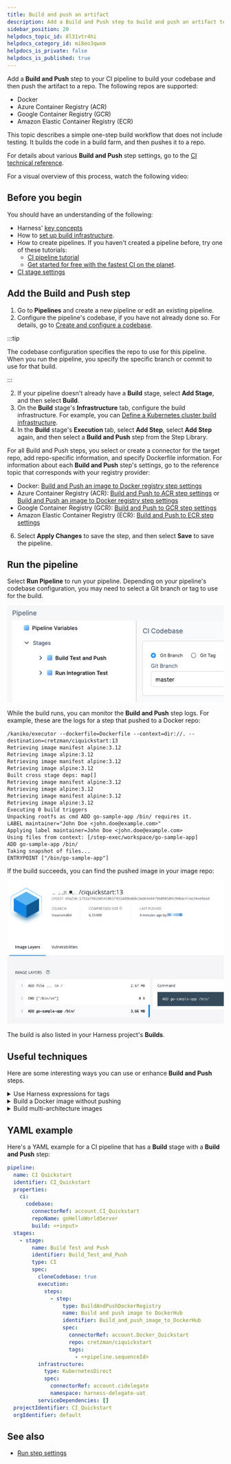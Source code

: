 ```yaml
---
title: Build and push an artifact
description: Add a Build and Push step to build and push an artifact to a repo.
sidebar_position: 20
helpdocs_topic_id: 8l31vtr4hi
helpdocs_category_id: mi8eo3qwxm
helpdocs_is_private: false
helpdocs_is_published: true
---
```


Add a **Build and Push** step to your CI pipeline to build your codebase and then push the artifact to a repo. The following repos are supported:

* Docker
* Azure Container Registry (ACR)
* Google Container Registry (GCR)
* Amazon Elastic Container Registry (ECR)

This topic describes a simple one-step build workflow that does not include testing. It builds the code in a build farm, and then pushes it to a repo.

For details about various **Build and Push** step settings, go to the [CI technical reference](/docs/category/ci-technical-reference).

For a visual overview of this process, watch the following video:

<!-- Video:
https://harness-1.wistia.com/medias/rpv5vwzpxz-->
<docvideo src="https://www.youtube.com/embed/v3A4kF1Upqo?feature=oembed" />

<!-- div class="hd--embed" data-provider="YouTube" data-thumbnail="https://i.ytimg.com/vi/v3A4kF1Upqo/hqdefault.jpg"><iframe width="200" height="150" src="https://www.youtube.com/embed/v3A4kF1Upqo?feature=oembed" frameborder="0" allow="accelerometer; autoplay; clipboard-write; encrypted-media; gyroscope; picture-in-picture" allowfullscreen=""></iframe></div -->

## Before you begin

You should have an understanding of the following:

* Harness' [key concepts](../../../getting-started/learn-harness-key-concepts.md)
* How to [set up build infrastructure](/docs/category/set-up-build-infrastructure).
* How to create pipelines. If you haven't created a pipeline before, try one of these tutorials:
  * [CI pipeline tutorial](../../ci-quickstarts/ci-pipeline-quickstart.md)
  * [Get started for free with the fastest CI on the planet](https://developer.harness.io/tutorials/build-code/fastest-ci).
* [CI stage settings](../../ci-technical-reference/ci-stage-settings.md)

## Add the Build and Push step

1. Go to **Pipelines** and create a new pipeline or edit an existing pipeline.
1. Configure the pipeline's codebase, if you have not already done so. For details, go to [Create and configure a codebase](../codebase-configuration/create-and-configure-a-codebase.md).

:::tip

The codebase configuration specifies the repo to use for this pipeline. When you run the pipeline, you specify the specific branch or commit to use for that build.

:::

2. If your pipeline doesn't already have a **Build** stage, select **Add Stage**, and then select **Build**.
3. On the **Build** stage's **Infrastructure** tab, configure the build infrastructure. For example, you can [Define a Kubernetes cluster build infrastructure](../set-up-build-infrastructure/set-up-a-kubernetes-cluster-build-infrastructure.md).
4. In the **Build** stage's **Execution** tab, select **Add Step**, select **Add Step** again, and then select a **Build and Push** step from the Step Library.

For all Build and Push steps, you select or create a connector for the target repo, add repo-specific information, and specify Dockerfile information. For information about each **Build and Push** step's settings, go to the reference topic that corresponds with your registry provider:

* Docker: [Build and Push an image to Docker registry step settings](../../ci-technical-reference/build-and-push-to-docker-hub-step-settings.md)
* Azure Container Registry (ACR): [Build and Push to ACR step settings](../../ci-technical-reference/build-and-push-to-acr-step-settings.md) or [Build and Push an image to Docker registry step settings](../../ci-technical-reference/build-and-push-to-docker-hub-step-settings.md)
* Google Container Registry (GCR): [Build and Push to GCR step settings](../../ci-technical-reference/build-and-push-to-gcr-step-settings.md)
* Amazon Elastic Container Registry (ECR): [Build and Push to ECR step settings](../../ci-technical-reference/build-and-push-to-ecr-step-settings.md)

6. Select **Apply Changes** to save the step, and then select **Save** to save the pipeline.

## Run the pipeline

Select **Run Pipeline** to run your pipeline. Depending on your pipeline's codebase configuration, you may need to select a Git branch or tag to use for the build.

![](./static/build-and-upload-an-artifact-13.png)

While the build runs, you can monitor the **Build and Push** step logs. For example, these are the logs for a step that pushed to a Docker repo:

```
/kaniko/executor --dockerfile=Dockerfile --context=dir://. --destination=cretzman/ciquickstart:13
Retrieving image manifest alpine:3.12
Retrieving image alpine:3.12
Retrieving image manifest alpine:3.12
Retrieving image alpine:3.12
Built cross stage deps: map[]
Retrieving image manifest alpine:3.12
Retrieving image alpine:3.12
Retrieving image manifest alpine:3.12
Retrieving image alpine:3.12
Executing 0 build triggers
Unpacking rootfs as cmd ADD go-sample-app /bin/ requires it.
LABEL maintainer="John Doe <john.doe@example.com>"
Applying label maintainer=John Doe <john.doe@example.com>
Using files from context: [/step-exec/workspace/go-sample-app]
ADD go-sample-app /bin/
Taking snapshot of files...
ENTRYPOINT ["/bin/go-sample-app"]
```

If the build succeeds, you can find the pushed image in your image repo:

![](./static/build-and-upload-an-artifact-14.png)

The build is also listed in your Harness project's **Builds**.

## Useful techniques

Here are some interesting ways you can use or enhance **Build and Push** steps.

<details>
<summary>Use Harness expressions for tags</summary>

When you push an image to a repo, you tag the image so you can identify it later. For example, in one pipeline stage, you push the image, and, in a later stage, you use the image name and tag to pull it and run integration tests on it.

There are several ways to tag images, but Harness expressions can be useful.

![](./static/build-and-upload-an-artifact-10.png)

For example, `<+pipeline.sequenceId>` is a built-in Harness expression that represents the **Build Id** number, for example `9`.

After the pipeline runs, you can see the `Build Id` in the output.

![](./static/build-and-upload-an-artifact-15.png)

The ID also appears as an image tag in your target image repo:

![](./static/build-and-upload-an-artifact-12.png)

The `Build Id` tags an image that you pushed in an earlier stage of your pipeline. You can use the `Build Id` to pull the same image in later stages of the same pipeline. By using a variable expression, rather than a fixed value, you don't have to use the same image name every time.

For example, you can use the `<+pipeline.sequenceId>` expression as a variable tag to reference images in future pipeline stages by using syntax such as: `harnessdev/ciquickstart:<+pipeline.sequenceId>`.

As a more specific example, if you have a [Background step](../../ci-technical-reference/background-step-settings.md) in a later stage in your pipeline, you can use the `<+pipeline.sequenceId>` variable to identify the image without needing to call on a fixed value.

![](./static/build-and-upload-an-artifact-11.png)

</details>

<details>
<summary>Build a Docker image without pushing</summary>

You can use your CI pipeline to test a Dockerfile used in your codebase and verify that the resulting image is correct before you push it to your Docker repository.

1. In your CI pipeline, go to the **Build** stage that includes the **Build and Push an image to Docker Registry** step.
2. In the **Build** stage's **Overview** tab, expand the **Advanced** section.
3. Click **Add Variable** and enter the following:
	1. Name: **PLUGIN\_NO\_PUSH**
	2. Type: **String**
	3. Value: **true**
4. Save and run the pipeline.

</details>

<details>
<summary>Build multi-architecture images</summary>

To use a CI pipeline to build multi-architecture images, create a stage for each architecture. Here is a YAML example of a mulit-architecture pipeline:

```yaml
pipeline:
  allowStageExecutions: true
  projectIdentifier: my-project
  orgIdentifier: default
  tags:
    CI: ""
  properties:
    ci:
      codebase:
        connectorRef: CI_GitHub
        repoName: Automation.git
        build: <+input>
  stages:
    - stage:
        name: K8
        identifier: upload
        type: CI
        spec:
          cloneCodebase: true
          infrastructure:
            type: KubernetesDirect
            spec:
              connectorRef: K8Linux
              namespace: <+input>
              runAsUser: ""
              automountServiceAccountToken: true
              nodeSelector: {}
              containerSecurityContext:
                runAsUser: ""
              os: Linux
          execution:
            steps:
              - step:
                  type: Run
                  name: CreateDockerFile
                  identifier: CreateDockerFile
                  spec:
                    connectorRef: CI_DockerHub
                    image: alpine:latest
                    command: |-
                      touch harnessDockerfileui
                      cat > harnessDockerfileui <<- EOM
                      FROM alpine:latest AS dev-env
                      ARG foo
                      RUN echo "$foo bar"
                      ENTRYPOINT ["pwd"]

                      FROM alpine:latest AS release-env
                      ARG hello
                      RUN echo "$hello world"
                      ENTRYPOINT ["ls"]
                      EOM
                      cat harnessDockerfileui
                    resources:
                      limits:
                        memory: 100M
              - step:
                  type: BuildAndPushDockerRegistry
                  name: DockerPushStep
                  identifier: DockerPushStep
                  spec:
                    connectorRef: my-dockerhub
                    repo: my-repo/ciquickstart
                    tags:
                      - "1.0"
                    dockerfile: harnessDockerfileui
                    target: dev-env
                    resources:
                      limits:
                        memory: 100M
        variables: []
    - stage:
        name: K8s Linux arm
        identifier: CI_Golden_ARM
        type: CI
        spec:
          cloneCodebase: true
          infrastructure:
            type: KubernetesDirect
            spec:
              connectorRef: k8sarm
              namespace: ci-gold-arm-delegate
              automountServiceAccountToken: true
              tolerations:
                - effect: NoSchedule
                  key: kubernetes.io/arch
                  operator: Equal
                  value: arm64
              nodeSelector:
                kubernetes.io/arch: arm64
              os: Linux
          execution:
            steps:
              - step:
                  type: Run
                  name: CreateDockerFile
                  identifier: CreateDockerFile
                  spec:
                    connectorRef: CI_DockerHub
                    image: alpine:latest
                    command: |-
                      touch harnessDockerfileui
                      cat > harnessDockerfileui <<- EOM
                      FROM alpine:latest AS dev-env
                      ARG foo
                      RUN echo "$foo bar"
                      ENTRYPOINT ["pwd"]

                      FROM alpine:latest AS release-env
                      ARG hello
                      RUN echo "$hello world"
                      ENTRYPOINT ["ls"]
                      EOM
                      cat harnessDockerfileui
                    resources:
                      limits:
                        memory: 100M
              - step:
                  type: BuildAndPushDockerRegistry
                  name: DockerPushStep
                  identifier: DockerPushStep
                  spec:
                    connectorRef: my-dockerhub
                    repo: my-repo/ciquickstart
                    tags:
                      - "1.0"
                    dockerfile: harnessDockerfileui
                    target: dev-env
                    resources:
                      limits:
                        memory: 100M
        variables: []
  variables: []
  identifier: CI_MultiArch
  name: CI_MultiArch
```

</details>

## YAML example

Here's a YAML example for a CI pipeline that has a **Build** stage with a **Build and Push** step:

```yaml
pipeline:
  name: CI Quickstart
  identifier: CI_Quickstart
  properties:
    ci:
      codebase:
        connectorRef: account.CI_Quickstart
        repoName: goHelloWorldServer
        build: <+input>
  stages:
    - stage:
        name: Build Test and Push
        identifier: Build_Test_and_Push
        type: CI
        spec:
          cloneCodebase: true
          execution:
            steps:
              - step:
                  type: BuildAndPushDockerRegistry
                  name: Build and push image to DockerHub
                  identifier: Build_and_push_image_to_DockerHub
                  spec:
                    connectorRef: account.Docker_Quickstart
                    repo: cretzman/ciquickstart
                    tags:
                      - <+pipeline.sequenceId>
          infrastructure:
            type: KubernetesDirect
            spec:
              connectorRef: account.cidelegate
              namespace: harness-delegate-uat
          serviceDependencies: []
  projectIdentifier: CI_Quickstart
  orgIdentifier: default
```

## See also

* [Run step settings](../../ci-technical-reference/run-step-settings.md)
